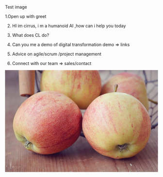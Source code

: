 Test image

1.Open up with greet

2. HI im cirrus, i m a humanoid AI ,how can i help you today
3. What does CL do?
4. Can you me a demo of digital transformation demo => links

5.  Advice on agile/scrum /project management

6. Connect with our team => sales/contact

![image1.jpg](./images/image1.jpg)